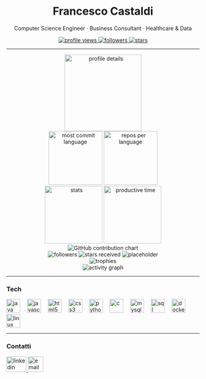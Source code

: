 <!-- README.md — GitHub Profile (versione grafica con trofei e attività) -->

<div align="center">
  <h1>Francesco Castaldi</h1>
  <p>Computer Science Engineer · Business Consultant · Healthcare & Data</p>

  <a href="https://komarev.com/ghpvc/?username=FrancescoCastaldi">
    <img src="https://komarev.com/ghpvc/?username=FrancescoCastaldi&style=for-the-badge" alt="profile views"/>
  </a>
  <a href="https://github.com/FrancescoCastaldi?tab=followers">
    <img src="https://img.shields.io/github/followers/FrancescoCastaldi?style=for-the-badge" alt="followers"/>
  </a>
  <a href="https://github.com/FrancescoCastaldi?tab=repositories">
    <img src="https://img.shields.io/github/stars/FrancescoCastaldi?affiliations=OWNER,ORGANIZATION_MEMBER&style=for-the-badge" alt="stars"/>
  </a>
</div>

---
<!-- Sezione grafica alternativa, senza github-readme-stats -->

<!-- Profile Summary Cards -->
<div align="center">
  <img src="https://github-profile-summary-cards.vercel.app/api/cards/profile-details?username=FrancescoCastaldi&theme=dracula" height="200" alt="profile details"/>
</div>

<div align="center">
  <img src="https://github-profile-summary-cards.vercel.app/api/cards/most-commit-language?username=FrancescoCastaldi&theme=dracula" height="140" alt="most commit language"/>
  <img src="https://github-profile-summary-cards.vercel.app/api/cards/repos-per-language?username=FrancescoCastaldi&theme=dracula" height="140" alt="repos per language"/>
</div>

<div align="center">
  <img src="https://github-profile-summary-cards.vercel.app/api/cards/stats?username=FrancescoCastaldi&theme=dracula" height="150" alt="stats"/>
  <img src="https://github-profile-summary-cards.vercel.app/api/cards/productive-time?username=FrancescoCastaldi&theme=dracula&utcOffset=2" height="150" alt="productive time"/>
</div>

<!-- Contribution Heatmap semplice -->
<div align="center">
  <img src="https://ghchart.rshah.org/2e293d/FrancescoCastaldi" alt="GitHub contribution chart" />
</div>

<!-- Badges numerici affidabili -->
<div align="center">
  <img src="https://img.shields.io/github/followers/FrancescoCastaldi?style=for-the-badge" alt="followers"/>
  <img src="https://img.shields.io/github/user-stars/FrancescoCastaldi?style=for-the-badge" alt="stars received"/>
  <img src="https://img.shields.io/badge/Public%20Repos-$(echo)-informational?style=for-the-badge" alt="placeholder"/>
</div>

<!-- Trophies -->
<div align="center">
  <img src="https://github-profile-trophy.vercel.app/?username=FrancescoCastaldi&theme=dracula&no-frame=true&margin-w=15" alt="trophies"/>
</div>

<!-- Activity Graph -->
<div align="center">
  <img src="https://github-readme-activity-graph.vercel.app/graph?username=FrancescoCastaldi&theme=dracula&hide_border=false&radius=8" alt="activity graph"/>
</div>

---

### Tech
<div align="left">
  <img src="https://cdn.jsdelivr.net/gh/devicons/devicon/icons/java/java-original.svg" height="36" alt="java"/>
  <img width="10"/>
  <img src="https://cdn.jsdelivr.net/gh/devicons/devicon/icons/javascript/javascript-original.svg" height="36" alt="javascript"/>
  <img width="10"/>
  <img src="https://cdn.jsdelivr.net/gh/devicons/devicon/icons/html5/html5-original.svg" height="36" alt="html5"/>
  <img width="10"/>
  <img src="https://cdn.jsdelivr.net/gh/devicons/devicon/icons/css3/css3-original.svg" height="36" alt="css3"/>
  <img width="10"/>
  <img src="https://cdn.jsdelivr.net/gh/devicons/devicon/icons/python/python-original.svg" height="36" alt="python"/>
  <img width="10"/>
  <img src="https://cdn.jsdelivr.net/gh/devicons/devicon/icons/c/c-original.svg" height="36" alt="c"/>
  <img width="10"/>
  <img src="https://cdn.jsdelivr.net/gh/devicons/devicon/icons/mysql/mysql-original.svg" height="36" alt="mysql"/>
  <img width="10"/>
  <img src="https://cdn.jsdelivr.net/gh/devicons/devicon/icons/microsoftsqlserver/microsoftsqlserver-plain.svg" height="36" alt="sql server"/>
  <img width="10"/>
  <img src="https://cdn.jsdelivr.net/gh/devicons/devicon/icons/docker/docker-original.svg" height="36" alt="docker"/>
  <img width="10"/>
  <img src="https://cdn.jsdelivr.net/gh/devicons/devicon/icons/linux/linux-original.svg" height="36" alt="linux"/>
</div>

---

### Contatti
<div align="left">
  <a href="https://www.linkedin.com/in/francescocastaldi/" target="_blank">
    <img src="https://raw.githubusercontent.com/maurodesouza/profile-readme-generator/master/src/assets/icons/social/linkedin/default.svg" width="52" height="40" alt="linkedin"/>
  </a>
  <a href="mailto:francesco.castaldi@proton.me">
    <img src="https://img.shields.io/badge/Email-Contact-informational?logo=gmail" height="40" alt="email"/>
  </a>
</div>



<!-- Contiene solo badge e grafici affidabili: stats, streak, trophy, activity graph -->
